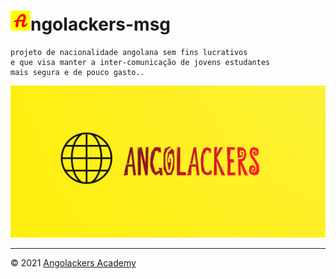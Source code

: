 # ![icone-angolackers](app/static/img/logo/favicon_io/favicon-32x32.png)ngolackers-msg

    projeto de nacionalidade angolana sem fins lucrativos
    e que visa manter a inter-comunicação de jovens estudantes
    mais segura e de pouco gasto..

![logo-angolackers](app/static/img/logo/05.png)

---

&copy; 2021 [Angolackers Academy](#)
